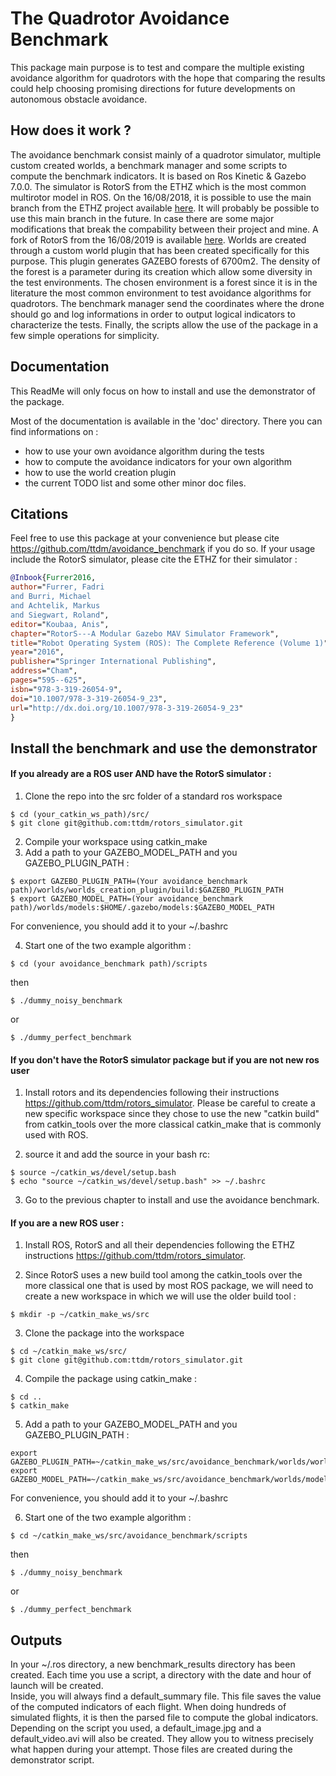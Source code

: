 # The Quadrotor Avoidance Benchmark

This package main purpose is to test and compare the multiple existing avoidance algorithm for quadrotors with the hope that comparing the results could help choosing promising directions for future developments on autonomous obstacle avoidance.

## How does it work ?
The avoidance benchmark consist mainly of a quadrotor simulator, multiple custom created worlds, a benchmark manager and some scripts to compute the benchmark indicators. It is based on Ros Kinetic & Gazebo 7.0.0.
The simulator is RotorS from the ETHZ which is the most common multirotor model in ROS. On the 16/08/2018, it is possible to use the main branch from the ETHZ project available [here](https://github.com/ethz-asl/rotors_simulator). It will probably be possible to use this main branch in the future. In case there are some major modifications that break the compability between their project and mine. A fork of RotorS from the 16/08/2019 is available [here](https://github.com/ttdm/rotors_simulator).
Worlds are created through a custom world plugin that has been created specifically for this purpose. This plugin generates GAZEBO forests of 6700m2. The density of the forest is a parameter during its creation which allow some diversity in the test environments. The chosen environment is a forest since it is in the literature the most common environment to test avoidance algorithms for quadrotors.
The benchmark manager send the coordinates where the drone should go and log informations in order to output logical indicators to characterize the tests.
Finally, the scripts allow the use of the package in a few simple operations for simplicity.

## Documentation

This ReadMe will only focus on how to install and use the demonstrator of the package.

Most of the documentation is available in the 'doc' directory. There you can find informations on :
- how to use your own avoidance algorithm during the tests
- how to compute the avoidance indicators for your own algorithm
- how to use the world creation plugin
- the current TODO list and some other minor doc files.

## Citations
Feel free to use this package at your convenience but please cite https://github.com/ttdm/avoidance_benchmark if you do so. If your usage include the RotorS simulator, please cite the ETHZ for their simulator :
```bibtex
@Inbook{Furrer2016,
author="Furrer, Fadri
and Burri, Michael
and Achtelik, Markus
and Siegwart, Roland",
editor="Koubaa, Anis",
chapter="RotorS---A Modular Gazebo MAV Simulator Framework",
title="Robot Operating System (ROS): The Complete Reference (Volume 1)",
year="2016",
publisher="Springer International Publishing",
address="Cham",
pages="595--625",
isbn="978-3-319-26054-9",
doi="10.1007/978-3-319-26054-9_23",
url="http://dx.doi.org/10.1007/978-3-319-26054-9_23"
}
```

## Install the benchmark and use the demonstrator


#### If you already are a ROS user AND have the RotorS simulator :
1. Clone the repo into the src folder of a standard ros workspace
```
$ cd (your_catkin_ws_path)/src/
$ git clone git@github.com:ttdm/rotors_simulator.git
```
2. Compile your workspace using catkin_make
3. Add a path to your GAZEBO_MODEL_PATH and you GAZEBO_PLUGIN_PATH :
```
$ export GAZEBO_PLUGIN_PATH=(Your avoidance_benchmark path)/worlds/worlds_creation_plugin/build:$GAZEBO_PLUGIN_PATH
$ export GAZEBO_MODEL_PATH=(Your avoidance_benchmark path)/worlds/models:$HOME/.gazebo/models:$GAZEBO_MODEL_PATH
```
For convenience, you should add it to your ~/.bashrc

4. Start one of the two example algorithm :
```
$ cd (your avoidance_benchmark path)/scripts
```
then
```
$ ./dummy_noisy_benchmark
```
or
```
$ ./dummy_perfect_benchmark
```

#### If you don't have the RotorS simulator package but if you are not new ros user

1. Install rotors and its dependencies following their instructions https://github.com/ttdm/rotors_simulator. Please be careful to create a new specific workspace since they chose to use the new "catkin build" from catkin_tools over the more classical catkin_make that is commonly used with ROS.

2. source it and add the source in your bash rc:
```
$ source ~/catkin_ws/devel/setup.bash
$ echo "source ~/catkin_ws/devel/setup.bash" >> ~/.bashrc
```
3. Go to the previous chapter to install and use the avoidance benchmark.


#### If you are a new ROS user :
1. Install ROS, RotorS and all their dependencies following the ETHZ instructions https://github.com/ttdm/rotors_simulator.

2. Since RotorS uses a new build tool among the catkin_tools over the more classical one that is used by most ROS package, we will need to create a new workspace in which we will use the older build tool :
```
$ mkdir -p ~/catkin_make_ws/src
```
3. Clone the package into the workspace
```
$ cd ~/catkin_make_ws/src/
$ git clone git@github.com:ttdm/rotors_simulator.git
```

4. Compile the package using catkin_make :
```
$ cd ..
$ catkin_make
```

5. Add a path to your GAZEBO_MODEL_PATH and you GAZEBO_PLUGIN_PATH :
```
export GAZEBO_PLUGIN_PATH=~/catkin_make_ws/src/avoidance_benchmark/worlds/worlds_creation_plugin/build:$GAZEBO_PLUGIN_PATH
export GAZEBO_MODEL_PATH=~/catkin_make_ws/src/avoidance_benchmark/worlds/models:$HOME/.gazebo/models:$GAZEBO_MODEL_PATH
```
For convenience, you should add it to your ~/.bashrc

6. Start one of the two example algorithm :
```
$ cd ~/catkin_make_ws/src/avoidance_benchmark/scripts
```
then
```
$ ./dummy_noisy_benchmark
```
or
```
$ ./dummy_perfect_benchmark
```

## Outputs

In your ~/.ros directory, a new benchmark_results directory has been created. Each time you use a script, a directory with the date and hour of launch will be created.  
Inside, you will always find a default_summary file. This file saves the value of the computed indicators of each flight. When doing hundreds of simulated flights, it is then the parsed file to compute the global indicators.  
Depending on the script you used, a default_image.jpg and a default_video.avi will also be created. They allow you to witness precisely what happen during your attempt. Those files are created during the demonstrator script.
